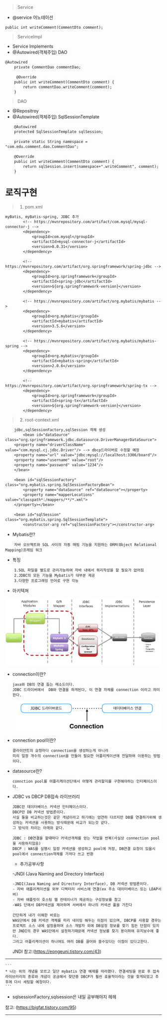 > Service
- @service 어노테이션
```
public int writeComment(CommentDto comment);
```

> ServiceImpl
- Service Implements 
- @Autowired(객체주입) DAO
```
@Autowired
    private CommentDao commentDao;

     @Override
    public int writeComment(CommentDto comment) {
        return commentDao.writeComment(comment);
    }
```

> DAO
- @Repositroy
- @Autowired(객체주입) SqlSessionTemplate 
```
    @Autowired
    protected SqlSessionTemplate sqlSession;
    
    private static String namespace = "com.edu.comment.dao.CommentDao";
    
    @Override
    public int writeComment(CommentDto comment) {
        return sqlSession.insert(namespace+".writeComment", comment);
    }
```

# 로직구현 

> 1. pom.xml
```
myBatis, myBatis-spring, JDBC 추가
		<!-- https://mvnrepository.com/artifact/com.mysql/mysql-connector-j -->
		<dependency>
		    <groupId>com.mysql</groupId>
		    <artifactId>mysql-connector-j</artifactId>
		    <version>8.0.31</version>
		</dependency>
		
		<!-- https://mvnrepository.com/artifact/org.springframework/spring-jdbc -->
		<dependency>
		    <groupId>org.springframework</groupId>
		    <artifactId>spring-jdbc</artifactId>
		    <version>${org.springframework-version}</version>
		</dependency>
		
		<!-- https://mvnrepository.com/artifact/org.mybatis/mybatis -->
		<dependency>
		    <groupId>org.mybatis</groupId>
		    <artifactId>mybatis</artifactId>
		    <version>3.5.6</version>
		</dependency>
		
		<!-- https://mvnrepository.com/artifact/org.mybatis/mybatis-spring -->
		<dependency>
		    <groupId>org.mybatis</groupId>
		    <artifactId>mybatis-spring</artifactId>
		    <version>2.0.6</version>
		</dependency>
		
		<!-- https://mvnrepository.com/artifact/org.springframework/spring-tx -->
		<dependency>
		    <groupId>org.springframework</groupId>
		    <artifactId>spring-tx</artifactId>
		    <version>${org.springframework-version}</version>
		</dependency> 
```


> 2. root-context.xml

```
    jdbc,sqlSessionFactory,sqlSession 객체 생성
        <bean id="dataSource" class="org.springframework.jdbc.datasource.DriverManagerDataSource">
	<property name="driverClassName" value="com.mysql.cj.jdbc.Driver"/> --> dbcp드라이버로 수정할 예정
	<property name="url" value="jdbc:mysql://localhost:3306/board"/>
	<property name="username" value="root"/>
	<property name="password" value="1234"/>
	</bean>
	
	<bean id="sqlSessionFactory" class="org.mybatis.spring.SqlSessionFactoryBean">
		<property name="dataSource" ref="dataSource"></property>
		<property name="mapperLocations" value="classpath*:/mappers/**/*.xml">   
	</property></bean>
		
	<bean id="sqlSession" class="org.mybatis.spring.SqlSessionTemplate">
		<constructor-arg ref="sqlSessionFactory"></constructor-arg>	  
```

- Mybatis란?
```
	자바 오브젝트와 SQL 사이의 자동 매핑 기능을 지원하는 ORM(Object Relational Mapping)프레임 워크
```
- 특징
```
	1.SQL 파일을 별도로 관리가능하여 자바 내에서 쿼리작성을 할 필요가 없어짐
	2.JDBC의 모든 기능을 Mybatis가 대부분 제공
	3.다양한 프로그래밍 언어로 구현 각능
```
- 아키텍쳐
<img src="https://github.com/gjwoo96/Stu_StepByStep/blob/main/Spring%20Stu/img/mybatis_architecture.png?raw=true"/>


- connection이란?
    ```
    java와 DB의 연결 돕는 메소드이다. 
    JDBC 드라이버에서  DB와 연결을 하게된다, 이 연결 자체를 connection 이라고 의미한다.
    ```
    <img src="https://github.com/gjwoo96/Stu_StepByStep/blob/main/Spring%20Stu/img/connection.png?raw=true"/>
    
- connection pool이란?
    ```
    클라이언트의 요청마다 connection을 생성하는게 아니라
    미리 일정 개수의 connection을 만들어 필요한 어플리케이션에 전달하여 이용하는 방법이다.
    ```

- datasource란?
    ```
    connction pool를 어플리케이션단에서 어떻게 관리할지를 구현해야하는 인터페이스이다.
    ```

- JDBC vs DBCP DB접속 라이브러리
    ```
	JDBC란 데이터베이스 커넥션 인터페이스이다.
	DBCP란 DB 커넥션 방법론이다.
	사실 둘을 비교하는것은 같은 개념이라고 하기에는 엄연히 다르지만 DB를 연결하기위해 생성하는 커넥션을 사용하는 방식때문에 비교가 되는것 같다.
	그 방식의 차이는 아래와 같다.
	
   JDBC : DB연결을 할때마다 커넥션객체를 얻는 작업을 반복(사실상 connection pool을 사용하지않음)
   DBCP : WAS를 실행시 일정 커넥션을 생성하고 pool에 저장, DB연결 요청이 있을시 pool에서 connection객체를 가져다 쓰고 반환
   ``` 

   * 추가공부사항

   -JNDI (Java Naming and Directory Interface)
	
	```
	-JNDI(Java Naming and Directory Interface), DB 커넥션 방법론이다.
	- 자바 애플리케이션을 외부 디렉터리 서비스에 연결(ex 주소 데이터베이스 또는 LDAP서버)
	- 자바 애플릿이 호스팅 웹 컨테이너가 제공하는 구성정보를 참고
	-WAS 단에서 DB커넥션을 제어하며 서버에서 하나의 커넥션 풀을 가진다

	간단하게 내가 이해한 바로는
	WAS단에서 DB 커넥션 객체를 미리 네이밍 해두는 이점이 있으며, DBCP를 사용할 경우는 프로젝트 소스 내에 설정을하여 소스 개발자 외에 DB설정 정보를 찾기 힘든 단점이 있지만 JNDI의 경우 WAS단에서 설정하기때문에 커넥션 정보를 찾기 용이하여 유지보수에 좋다.
	그리고 어플리케이션이 하나여도 여러 DB를 끌어와 쓸수있다는 이점이 있다고한다.
	```
	JNDI 참고:(https://eongeuni.tistory.com/43)  
___	
	```
    * 나는 위의 개념을 모르고 일단 mybatis 연결 예제를 따라했다. 연결세팅을 완료 후 접속 라이브러리의 종류와 개념이 궁금해서 찾던중 DBCP가 훨씬 효율적이라는 것을 찾게되었고 추후에 다시 세팅할 예정이다.
    ```

- sqlsessionFactory,sqlsession은 내일 공부해야지 헤헤


참고: (https://bigfat.tistory.com/95)
____


